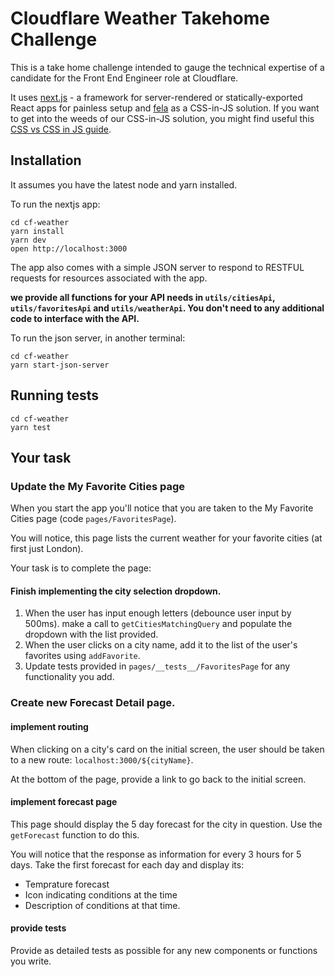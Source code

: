 # Cloudflare Weather Takehome Challenge

This is a take home challenge intended to gauge the technical expertise of a candidate for the Front End Engineer role at Cloudflare.

It uses
[next.js](https://github.com/zeit/next.js/) - a framework for server-rendered or
statically-exported React apps for painless setup and
[fela](https://github.com/rofrischmann/fela) as a CSS-in-JS solution. If you want to get into the weeds of our CSS-in-JS solution, you might
find useful this
[CSS vs CSS in JS guide](https://github.com/tajo/fela-workshop).

## Installation

It assumes you have the latest node and yarn installed.

To run the nextjs app:
```
cd cf-weather
yarn install
yarn dev
open http://localhost:3000
```

The app also comes with a simple JSON server to respond to RESTFUL requests for resources associated with the app.

<b>we provide all functions for your API needs in `utils/citiesApi`, `utils/favoritesApi` and `utils/weatherApi`. You don't need to any additional code to interface with the API.</b>

To run the json server, in another terminal:
```
cd cf-weather
yarn start-json-server
```

## Running tests
```
cd cf-weather
yarn test
```

## Your task

### Update the My Favorite Cities page
When you start the app you'll notice that you are taken to the My Favorite Cities page (code `pages/FavoritesPage`).

You will notice, this page lists the current weather for your favorite cities (at first just London).

Your task is to complete the page:
#### Finish implementing the city selection dropdown.
1. When the user has input enough letters (debounce user input by 500ms). make a call to `getCitiesMatchingQuery` and populate the dropdown with the list provided.
2. When the user clicks on a city name, add it to the list of the user's favorites using `addFavorite`.
3. Update tests provided in `pages/__tests__/FavoritesPage` for any functionality you add.

### Create new Forecast Detail page.

#### implement routing
When clicking on a city's card on the initial screen, the user should be taken to a new route: `localhost:3000/${cityName}`.

At the bottom of the page, provide a link to go back to the initial screen.

#### implement forecast page
This page should display the 5 day forecast for the city in question. Use the `getForecast` function to do this.

You will notice that the response as information for every 3 hours for 5 days. Take the first forecast for each day and display its:
* Temprature forecast
* Icon indicating conditions at the time
* Description of conditions at that time.

#### provide tests
Provide as detailed tests as possible for any new components or functions you write.
